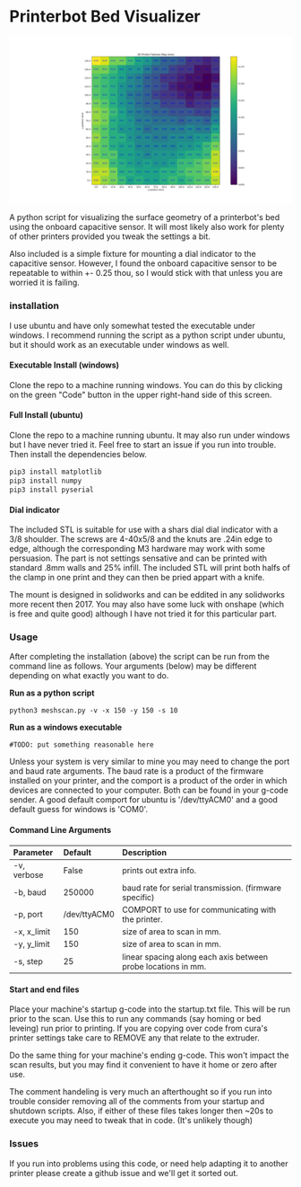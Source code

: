 # Printerbot Bed Visualizer

![Image of script output](/pics/with_bed_leveling.png)

A python script for visualizing the surface geometry of a printerbot's bed using
the onboard capacitive sensor. It will most likely also work for plenty of other
printers provided you tweak the settings a bit. 

Also included is a simple fixture for mounting a dial indicator to the 
capacitive sensor. However, I found the onboard capacitive sensor to be
repeatable to within +- 0.25 thou, so I would stick with that unless you are 
worried it is failing. 

### installation
I use ubuntu and have only somewhat tested the executable under windows. I
recommend running the script as a python script under ubuntu, but it should
work as an executable under windows as well.


#### Executable Install (windows)
Clone the repo to a machine running windows. You can do this by clicking on the 
green "Code" button in the upper right-hand side of this screen. 

#### Full Install (ubuntu)
Clone the repo to a machine running ubuntu. It may also run under windows but
I have never tried it. Feel free to start an issue if you run into trouble. 
Then install the dependencies below.  

```
pip3 install matplotlib
pip3 install numpy
pip3 install pyserial
```
 
#### Dial indicator
The included STL is suitable for use with a shars dial dial indicator with a 
3/8 shoulder. The screws are 4-40x5/8 and the knuts are .24in edge to edge,
although the corresponding M3 hardware may work with some persuasion. The part 
is not settings sensative and can be printed with standard .8mm walls and 25% 
infill. The included STL will print both halfs of the clamp in one print and
they can then be pried appart with a knife.
 
The mount is designed in solidworks and can be eddited in any solidworks more
recent then 2017. You may also have some luck with onshape (which is free and 
quite good) although I have not tried it for this particular part. 

### Usage

After completing the installation (above) the script can be run from the 
command line as follows. Your arguments (below) may be different depending on 
what exactly you want to do. 
 
__Run as a python script__
```
python3 meshscan.py -v -x 150 -y 150 -s 10 
```

__Run as a windows executable__
```
#TODO: put something reasonable here
```

Unless your system is very similar to mine you may need to change the port and 
baud rate arguments. The baud rate is a product of the firmware installed on 
your printer, and the comport is a product of the order in which devices are
connected to your computer. Both can be found in your g-code sender. A good
default comport for ubuntu is '/dev/ttyACM0' and a good default guess for 
windows is 'COM0'.

#### Command Line Arguments


|Parameter                     | Default | Description |
| :----------------------------|:--------|:------------|
| -v, verbose                  | False   | prints out extra info.|
| -b, baud                     | 250000  | baud rate for serial transmission. (firmware specific)|
| -p, port                     | /dev/ttyACM0 | COMPORT to use for communicating with the printer.|
| -x, x_limit                  | 150     | size of area to scan in mm. |
| -y, y_limit                  | 150     | size of area to scan in mm. |
| -s, step                     | 25      | linear spacing along each axis between probe locations in mm. 

#### Start and end files 
Place your machine's startup g-code into the startup.txt file. This will be run
prior to the scan. Use this to run any commands (say homing or bed leveing) run
prior to printing. If you are copying over code from cura's printer settings
take care to REMOVE any that relate to the extruder. 

Do the same thing for your machine's ending g-code. This won't impact the scan
results, but you may find it convenient to have it home or zero after use. 

The comment handeling is very much an afterthought so if you run into trouble 
consider removing all of the comments from your startup and shutdown scripts.
Also, if either of these files takes longer then ~20s to execute you may need to
tweak that in code. (It's unlikely though)

### Issues
If you run into problems using this code, or need help adapting it to another 
printer please create a github issue and we'll get it sorted out. 

